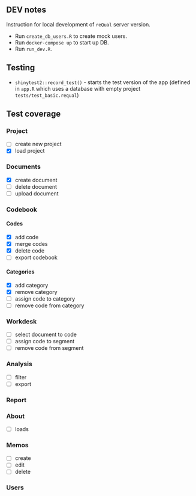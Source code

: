 ## DEV notes

Instruction for local development of `reQual` server version.
  
- Run `create_db_users.R` to create mock users. 
- Run `docker-compose up` to start up DB. 
- Run `run_dev.R`. 

## Testing

- `shinytest2::record_test()` - starts the test version of the app 
(defined in `app.R` which uses a database with empty project `tests/test_basic.requal`)

## Test coverage

### Project
- [ ] create new project
- [x] load project

### Documents
- [x] create document
- [ ] delete document
- [ ] upload document

### Codebook
#### Codes
- [x] add code
- [x] merge codes
- [x] delete code
- [ ] export codebook

#### Categories
- [x] add category
- [x] remove category
- [ ] assign code to category
- [ ] remove code from category

### Workdesk
- [ ] select document to code
- [ ] assign code to segment
- [ ] remove code from segment

### Analysis
- [ ] filter 
- [ ] export

### Report

### About
- [ ] loads

### Memos
- [ ] create
- [ ] edit
- [ ] delete

### Users
